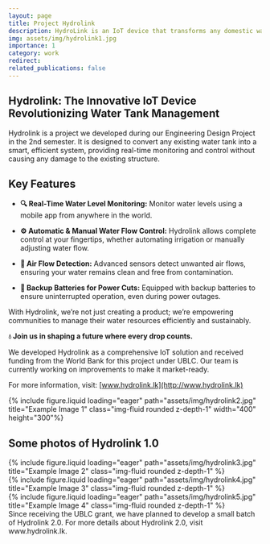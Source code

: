 ```yaml
---
layout: page
title: Project Hydrolink
description: HydroLink is an IoT device that transforms any domestic water tank into a smart one.
img: assets/img/hydrolink1.jpg
importance: 1
category: work
redirect: 
related_publications: false
---
```


## Hydrolink: The Innovative IoT Device Revolutionizing Water Tank Management

Hydrolink is a project we developed during our Engineering Design Project in the 2nd semester. It is designed to convert any existing water tank into a smart, efficient system, providing real-time monitoring and control without causing any damage to the existing structure.

## Key Features

- **🔍 Real-Time Water Level Monitoring:** Monitor water levels using a mobile app from anywhere in the world.

- **⚙️ Automatic & Manual Water Flow Control:** Hydrolink allows complete control at your fingertips, whether automating irrigation or manually adjusting water flow.

- **💨 Air Flow Detection:** Advanced sensors detect unwanted air flows, ensuring your water remains clean and free from contamination.

- **🔋 Backup Batteries for Power Cuts:** Equipped with backup batteries to ensure uninterrupted operation, even during power outages.

With Hydrolink, we’re not just creating a product; we’re empowering communities to manage their water resources efficiently and sustainably.

**💧 Join us in shaping a future where every drop counts.**

We developed Hydrolink as a comprehensive IoT solution and received funding from the World Bank for this project under UBLC. Our team is currently working on improvements to make it market-ready.

For more information, visit: [www.hydrolink.lk](http://www.hydrolink.lk)

<div class="row">
    <div class="col-sm mt-3 mt-md-0">
        {% include figure.liquid loading="eager" path="assets/img/hydrolink2.jpg" title="Example Image 1" class="img-fluid rounded z-depth-1" width="400" height="300"%}
    </div>
</div>

<div class="caption">
    <h2>Some photos of Hydrolink 1.0</h2>
</div>

<div class="row">
    <div class="col-sm mt-3 mt-md-0">
        {% include figure.liquid loading="eager" path="assets/img/hydrolink3.jpg" title="Example Image 2" class="img-fluid rounded z-depth-1" %}
    </div>
    <div class="col-sm mt-3 mt-md-0">
        {% include figure.liquid loading="eager" path="assets/img/hydrolink4.jpg" title="Example Image 3" class="img-fluid rounded z-depth-1" %}
    </div>
    <div class="col-sm mt-3 mt-md-0">
        {% include figure.liquid loading="eager" path="assets/img/hydrolink5.jpg" title="Example Image 4" class="img-fluid rounded z-depth-1" %}
    </div>
</div>

<div class="caption">
    Since receiving the UBLC grant, we have planned to develop a small batch of Hydrolink 2.0. For more details about Hydrolink 2.0, visit www.hydrolink.lk.
</div>
